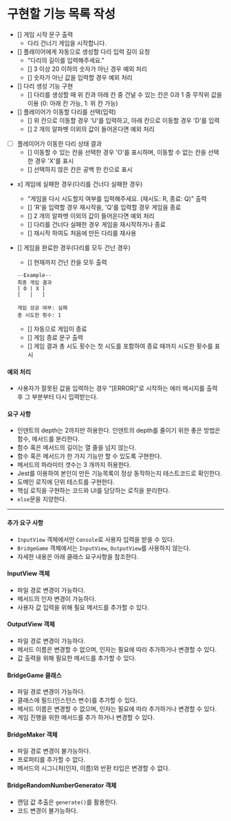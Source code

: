 # 구현할 기능 목록 작성

- [] 게임 시작 문구 출력
  - 다리 건너기 게임을 시작합니다.
- [] 플레이어에게 자동으로 생성할 다리 입력 길이 요청
  - "다리의 길이를 입력해주세요."
  - [] 3 이상 20 이하의 숫자가 아닌 경우 예외 처리
  - [] 숫자가 아닌 값을 입력할 경우 예외 처리
- [] 다리 생성 기능 구현
  - [] 다리를 생성할 때 위 칸과 아래 칸 중 건널 수 있는 칸은 0과 1 중 무작위 값을 이용 (0: 아래 칸 가능, 1: 위 칸 가능)
- [] 플레이어가 이동할 다리를 선택(입력)
  - [] 위 칸으로 이동할 경우 'U'를 입력하고, 아래 칸으로 이동할 경우 'D'를 입력
  - [] 2 개의 알파벳 이외의 값이 들어온다면 예외 처리
- [ ] 플레이어가 이동한 다리 상태 결과
  - [] 이동할 수 있는 칸을 선택한 경우 'O'를 표시하며, 이동할 수 없는 칸을 선택한 경우 'X'를 표시
  - [] 선택하지 않은 칸은 공백 한 칸으로 표시
- x] 게임에 실패한 경우(다리를 건너다 실패한 경우)
  - "게임을 다시 시도할지 여부를 입력해주세요. (재시도: R, 종료: Q)" 출력
  - [] 'R'을 입력할 경우 재시작을, 'Q'를 입력할 경우 게임을 종료
  - [] 2 개의 알파벳 이외의 값이 들어온다면 예외 처리
  - [] 다리를 건너다 실패한 경우 게임을 재시작하거나 종료
  - [] 재시작 하여도 처음에 만든 다리를 재사용
- [] 게임을 완료한 경우(다리를 모두 건넌 경우)

  - [] 현재까지 건넌 칸을 모두 출력

  ```
  --Example--
  최종 게임 결과
  [ O | X ]
  [   |   ]

  게임 성공 여부: 실패
  총 시도한 횟수: 1
  ```

  - [] 자동으로 게임이 종료
  - [] 게임 종료 문구 출력
  - [] 게임 결과 총 시도 횟수는 첫 시도를 포함하여 종료 때까지 시도한 횟수를 표시

#### 예외 처리

- 사용자가 잘못된 값을 입력하는 경우 "[ERROR]"로 시작하는 에러 메시지를 출력 후 그 부분부터 다시 입력받는다.

#### 요구 사항

- 인덴트의 depth는 2까지만 허용한다. 인덴트의 depth를 줄이기 위한 좋은 방법은 함수, 메서드를 분리한다.
- 함수 혹은 메서드의 길이는 열 줄을 넘지 않는다.
- 함수 혹은 메서드가 한 가지 기능만 할 수 있도록 구현한다.
- 메서드의 파라미터 갯수는 3 개까지 허용한다.
- Jest를 이용하여 본인이 만든 기능목록이 정상 동작하는지 테스트코드로 확인한다.
- 도메인 로직에 단위 테스트를 구현한다.
- 핵심 로직을 구현하는 코드와 UI를 담당하는 로직을 분리한다.
- `else`문을 지양한다.

---

#### 추가 요구 사항

- `InputView` 객체에서만 `Console`로 사용자 입력을 받을 수 있다.
- `BridgeGame` 객체에서는 `InputView`, `OutputView`를 사용하지 않는다.
- 자세한 내용은 아래 클래스 요구사항을 참조한다.

#### InputView 객체

- 파일 경로 변경이 가능하다.
- 메서드의 인자 변경이 가능하다.
- 사용자 값 입력을 위해 필요 메서드를 추가할 수 있다.

#### OutputView 객체

- 파일 경로 변경이 가능하다.
- 메서드 이름은 변경할 수 없으며, 인자는 필요에 따라 추가하거나 변경할 수 있다.
- 값 출력을 위해 필요한 메서드를 추가할 수 있다.

#### BridgeGame 클래스

- 파일 경로 변경이 가능하다.
- 클래스에 필드(인스턴스 변수)를 추가할 수 있다.
- 메서드 이름은 변경할 수 없으며, 인자는 필요에 따라 추가하거나 변경할 수 있다.
- 게임 진행을 위한 메서드를 추가 하거나 변경할 수 있다.

#### BridgeMaker 객체

- 파일 경로 변경이 불가능하다.
- 프로퍼티를 추가할 수 없다.
- 메서드의 시그니처(인자, 이름)와 반환 타입은 변경할 수 없다.

#### BridgeRandomNumberGenerator 객체

- 랜덤 값 추출은 `generate()`를 활용한다.
- 코드 변경이 불가능하다.
